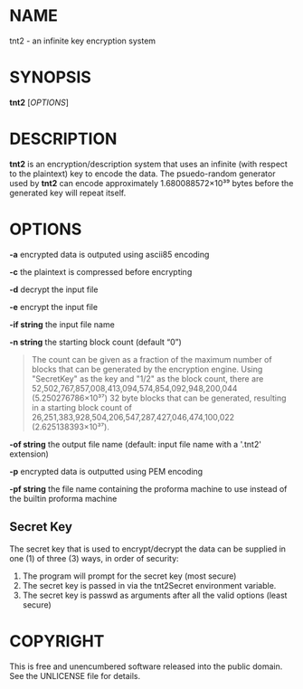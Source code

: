 # NAME

tnt2 - an infinite key encryption system

# SYNOPSIS

**tnt2** \[*OPTIONS*\]  

# DESCRIPTION

**tnt2** is an encryption/description system that uses an infinite (with respect to the plaintext) key to encode the data.  The psuedo-random generator used by **tnt2** can encode approximately 1.680088572×10³⁹ bytes before the generated key will repeat itself.


# OPTIONS

**-a** encrypted data is outputed using ascii85 encoding

**-c** the plaintext is compressed before encrypting

**-d** decrypt the input file

**-e** encrypt the input file

**-if string** the input file name

**-n string** the starting block count (default “0”)

> The count can be given as a fraction of the maximum number of blocks that can be generated by the encryption engine.  Using "SecretKey" as the key and "1/2" as the block count, there are 52,502,767,857,008,413,094,574,854,092,948,200,044 (5.250276786×10³⁷) 32 byte blocks that can be generated, resulting in a starting block count of 26,251,383,928,504,206,547,287,427,046,474,100,022 (2.625138393×10³⁷).

**-of string** the output file name (default: input file name with a '.tnt2' extension)

**-p** encrypted data is outputted using PEM encoding

**-pf string** the file name containing the proforma machine to use
instead of the builtin proforma machine

## Secret Key

The secret key that is used to encrypt/decrypt the data can be supplied 
in one (1) of three (3) ways, in order of security:

1. The program will prompt for the secret key (most secure)
2. The secret key is passed in via the tnt2Secret environment variable.
3. The secret key is passwd as arguments after all the valid options (least secure)

# COPYRIGHT

This is free and unencumbered software released into the public domain.
See the UNLICENSE file for details.

